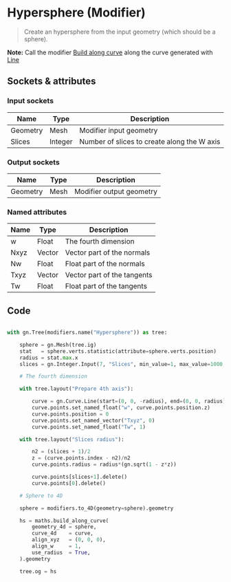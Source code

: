 # Hypersphere (Modifier)

> Create an hypersphere from the input geometry (which should be a sphere).

**Note:** Call the modifier [Build along curve](mod_build_along_curve.md) along the curve generated with [Line](mod_line.md)

## Sockets & attributes

### Input sockets

| Name        | Type        | Description                                                           |
| ----------- | ----------- | --------------------------------------------------------------------- |
| Geometry    | Mesh        | Modifier input geometry                                               |
| Slices      | Integer     | Number of slices to create along the W axis                           |

### Output sockets

| Name        | Type        | Description                                                           |
| ----------- | ----------- | --------------------------------------------------------------------- |
| Geometry    | Mesh        | Modifier output geometry                                              |

### Named attributes

| Name        | Type        | Description                                                           |
| ----------- | ----------- | --------------------------------------------------------------------- |
| w           | Float       | The fourth dimension                                                  |
| Nxyz        | Vector      | Vector part of the normals                                            |
| Nw          | Float       | Float part of the normals                                             |
| Txyz        | Vector      | Vector part of the tangents                                           |
| Tw          | Float       | Float part of the tangents                                           |


## Code

``` python

with gn.Tree(modifiers.name("Hypersphere")) as tree:

    sphere = gn.Mesh(tree.ig)
    stat   = sphere.verts.statistic(attribute=sphere.verts.position)
    radius = stat.max.x
    slices = gn.Integer.Input(7, "Slices", min_value=1, max_value=1000, description="Number of slices along w axis")

    # The fourth dimension

    with tree.layout("Prepare 4th axis"):

        curve = gn.Curve.Line(start=(0, 0, -radius), end=(0, 0, radius)).resample(count=slices+2)
        curve.points.set_named_float("w", curve.points.position.z)
        curve.points.position = 0
        curve.points.set_named_vector("Txyz", 0)
        curve.points.set_named_float("Tw", 1)

    with tree.layout("Slices radius"):

        n2 = (slices + 1)/2
        z = (curve.points.index - n2)/n2
        curve.points.radius = radius*(gn.sqrt(1 - z*z))

        curve.points[slices+1].delete()
        curve.points[0].delete()

    # Sphere to 4D

    sphere = modifiers.to_4D(geometry=sphere).geometry

    hs = maths.build_along_curve(
        geometry_4d = sphere,
        curve_4d    = curve,
        align_xyz   = (0, 0, 0),
        align_w     = 1,
        use_radius  = True,
    ).geometry

    tree.og = hs


```


